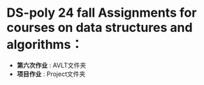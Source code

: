 # DS-poly 24 fall Assignments for courses on data structures and algorithms：
- **第六次作业** : AVLT文件夹
- **项目作业** : Project文件夹